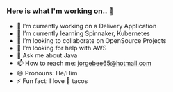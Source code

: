 ### Here is what I'm working on.. 👋

- 🔭 I’m currently working on a Delivery Application
- 🌱 I’m currently learning Spinnaker, Kubernetes
- 👯 I’m looking to collaborate on OpenSource Projects
- 🤔 I’m looking for help with AWS
- 💬 Ask me about Java
- 📫 How to reach me: jorgebee65@hotmail.com
- 😄 Pronouns: He/Him
- ⚡ Fun fact: I love 🌮 tacos
